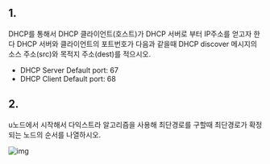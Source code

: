 ## 1.

DHCP를 통해서 DHCP 클라이언트(호스트)가 DHCP 서버로 부터 IP주소를 얻고자 한다 DHCP 서버와 클라이언트의 포트번호가 다음과 같을때 DHCP discover 메시지의 소스 주소(src)와 목적지 주소(dest)를 적으시오.

-   DHCP Server Default port: 67
-   DHCP Client Default port: 68

## 2.

u노드에서 시작해서 다익스트라 알고리즘을 사용해 최단경로를 구할때 최단경로가 확정되는 노드의 순서를 나열하시오.

![img](https://user-images.githubusercontent.com/103018534/197591991-048410d2-b1a3-4e97-bdc9-0c69fe3528eb.jpg)
